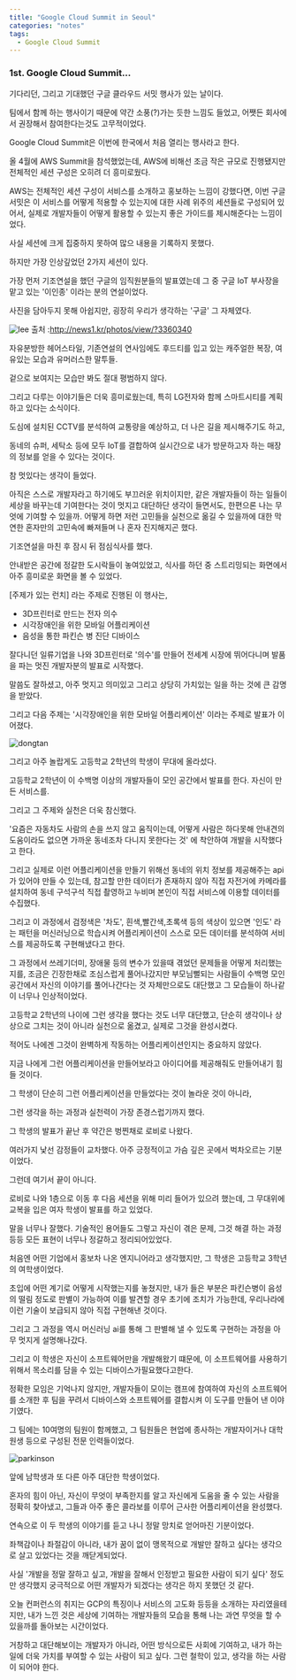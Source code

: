 ```yaml
---
title: "Google Cloud Summit in Seoul"
categories: "notes"
tags:
  - Google Cloud Summit
---
```


### 1st. Google Cloud Summit...

기다리던, 그리고 기대했던 구글 클라우드 서밋 행사가 있는 날이다.

팀에서 함께 하는 행사이기 때문에 약간 소풍(?)가는 듯한 느낌도 들었고, 어쨋든 회사에서 권장해서 참여한다는것도 고무적이었다.

Google Cloud Summit은 이번에 한국에서 처음 열리는 행사라고 한다.

올 4월에 AWS Summit을 참석했었는데, AWS에 비해선 조금 작은 규모로 진행됐지만 전체적인 세션 구성은 오히려 더 흥미로웠다.

AWS는 전체적인 세션 구성이 서비스를 소개하고 홍보하는 느낌이 강했다면, 이번 구글 서밋은 이 서비스를 어떻게 적용할 수 있는지에 대한 사례 위주의 세션들로 구성되어 있어서, 실제로 개발자들이 어떻게 활용할 수 있는지 좋은 가이드를 제시해준다는 느낌이었다.

사실 세션에 크게 집중하지 못하여 많으 내용을 기록하지 못했다.

하지만 가장 인상깊었던 2가지 세션이 있다.

가장 먼저 기조연설을 했던 구글의 임직원분들의 발표였는데 그 중 구글 IoT 부사장을 맡고 있는 '이인종' 이라는 분의 연설이었다.

사진을 담아두지 못해 아쉽지만, 굉장히 우리가 생각하는 '구글' 그 자체였다.

![lee](/assets/images/notes/181025/lee.jpg)
출처 :http://news1.kr/photos/view/?3360340

자유분방한 헤어스타일, 기존연설의 연사임에도 후드티를 입고 있는 캐주얼한 복장, 여유있는 모습과 유머러스한 말투들.

겉으로 보여지는 모습만 봐도 절대 평범하지 않다.

그리고 다루는 이야기들은 더욱 흥미로웠는데, 특히 LG전자와 함께 스마트시티를 계획하고 있다는 소식이다.

도심에 설치된 CCTV를 분석하여 교통량을 예상하고, 더 나은 길을 제시해주기도 하고,

동네의 슈퍼, 세탁소 등에 모두 IoT를 결합하여 실시간으로 내가 방문하고자 하는 매장의 정보를 얻을 수 있다는 것이다.

참 멋있다는 생각이 들었다.

아직은 스스로 개발자라고 하기에도 부끄러운 위치이지만, 같은 개발자들이 하는 일들이 세상을 바꾸는데 기여한다는 것이 멋지고 대단하단 생각이 들면서도, 한편으론 나는 무엇에 기여할 수 있을까. 어떻게 하면 저런 고민들을 실천으로 옮길 수 있을까에 대한 막연한 혼자만의 고민속에 빠져들며 나 혼자 진지해지곤 했다.

기조연설을 마친 후 잠시 뒤 점심식사를 했다.

안내받은 공간에 정갈한 도시락들이 놓여있었고, 식사를 하던 중 스트리밍되는 화면에서 아주 흥미로운 화면을 볼 수 있었다.

[주제가 있는 런치] 라는 주제로 진행된 이 행사는, 

- 3D프린터로 만드는 전자 의수
- 시각장애인을 위한 모바일 어플리케이션
- 음성을 통한 파킨슨 병 진단 디바이스

잘다니던 일류기업을 나와 3D프린터로 '의수'를 만들어 전세계 시장에 뛰어다니며 발품을 파는 멋진 개발자분의 발표로 시작했다.

말씀도 잘하셨고, 아주 멋지고 의미있고 그리고 상당히 가치있는 일을 하는 것에 큰 감명을 받았다.

그리고 다음 주제는 '시각장애인을 위한 모바일 어플리케이션' 이라는 주제로 발표가 이어졌다.

![dongtan](/assets/images/notes/181025/dongtan.jpeg)

그리고 아주 놀랍게도 고등학교 2학년의 학생이 무대에 올라섰다.

고등학교 2학년이 이 수백명 이상의 개발자들이 모인 공간에서 발표를 한다. 자신이 만든 서비스를.

그리고 그 주제와 실천은 더욱 참신했다.

'요즘은 자동차도 사람의 손을 쓰지 않고 움직이는데, 어떻게 사람은 하다못해 안내견의 도움이라도 없으면 가까운 동네조차 다니지 못한다는 것' 에 착안하여 개발을 시작했다고 한다.

그리고 실제로 이런 어플리케이션을 만들기 위해선 동네의 위치 정보를 제공해주는 api가 있어야 만들 수 있는데, 참고할 만한 데이터가 존재하지 않아 직접 자전거에 카메라를 설치하여 동네 구석구석 직접 촬영하고 누비며 본인이 직접 서비스에 이용할 데이터를 수집했다.

그리고 이 과정에서 검정색은 '차도', 흰색,빨간색,초록색 등의 색상이 있으면 '인도' 라는 패턴을 머신러닝으로 학습시켜 어플리케이션이 스스로 모든 데이터를 분석하여 서비스를 제공하도록 구현해냈다고 한다.

그 과정에서 쓰레기더미, 장애물 등의 변수가 있을때 겪었던 문제들을 어떻게 처리했는지를, 조금은 긴장한채로 조심스럽게 풀어나갔지만 부모님뻘되는 사람들이 수백명 모인 공간에서 자신의 이야기를 풀어나간다는 것 자체만으로도 대단했고 그 모습들이 하나같이 너무나 인상적이었다.

고등학교 2학년의 나이에 그런 생각을 했다는 것도 너무 대단했고, 단순히 생각이나 상상으로 그치는 것이 아니라 실천으로 옮겼고, 실제로 그것을 완성시켰다.

적어도 나에겐 그것이 완벽하게 작동하는 어플리케이션인지는 중요하지 않았다.

지금 나에게 그런 어플리케이션을 만들어보라고 아이디어를 제공해줘도 만들어내기 힘들 것이다.

그 학생이 단순히 그런 어플리케이션을 만들었다는 것이 놀라운 것이 아니라, 

그런 생각을 하는 과정과 실천력이 가장 존경스럽기까지 했다.

그 학생의 발표가 끝난 후 약간은 벙찐채로 로비로 나왔다.

여러가지 낯선 감정들이 교차했다. 아주 긍정적이고 가슴 깊은 곳에서 벅차오르는 기분이었다.

그런데 여기서 끝이 아니다.

로비로 나와 1층으로 이동 후 다음 세션을 위해 미리 들어가 있으려 했는데, 그 무대위에 교복을 입은 여자 학생이 발표를 하고 있었다.

말을 너무나 잘했다. 기술적인 용어들도 그렇고 자신이 겪은 문제, 그것 해결 하는 과정 등등 모든 표현이 너무나 정갈하고 정리되어있었다.

처음엔 어떤 기업에서 홍보차 나온 엔지니어라고 생각했지만, 그 학생은 고등학교 3학년의 여학생이었다.

초입에 어떤 계기로 어떻게 시작했는지를 놓쳤지만, 내가 들은 부분은 파킨슨병이 음성의 떨림 정도로 판별이 가능하여 이를 발견할 경우 초기에 조치가 가능한데, 우리나라에 이런 기술이 보급되지 않아 직접 구현해낸 것이다.

그리고 그 과정을 역시 머신러닝 ai를 통해 그 판별해 낼 수 있도록 구현하는 과정을 아무 멋지게 설명해나갔다.

그리고 이 학생은 자신이 소프트웨어만을 개발해왔기 떄문에, 이 소프트웨어를 사용하기 위해서 목소리를 담을 수 있는 디바이스가필요했다고한다.

정확한 모임은 기억나지 않지만, 개발자들이 모이는 캠프에 참여하여 자신의 소프트웨어를 소개한 후 팀을 꾸려서 디바이스와 소프트웨어를 결합시켜 이 도구를 만들어 낸 이야기였다.

그 팀에는 10여명의 팀원이 함께했고, 그 팀원들은 현업에 종사하는 개발자이거나 대학원생 등으로 구성된 전문 인력들이었다.

![parkinson](/assets/images/notes/2018/10/parkinson.jpeg)

앞에 남학생과 또 다른 아주 대단한 학생이었다.

혼자의 힘이 아닌, 자신이 무엇이 부족한지를 알고 자신에게 도움을 줄 수 있는 사람을 정확히 찾아냈고, 그들과 아주 좋은 콜라보를 이루어 근사한 어플리케이션을 완성했다.

연속으로 이 두 학생의 이야기를 듣고 나니 정말 망치로 얻어마진 기분이었다.

좌책감이나 좌절감이 아니라, 내가 꿈이 없이 맹목적으로 개발만 잘하고 싶다는 생각으로 살고 있었다는 것을 깨닫게되었다.

사실 '개발을 정말 잘하고 싶고, 개발을 잘해서 인정받고 필요한 사람이 되기 싶다' 정도만 생각했지 궁극적으로 어떤 개발자가 되겠다는 생각은 하지 못했던 것 같다.

오늘 컨퍼런스의 취지는 GCP의 특징이나 서비스의 고도화 등등을 소개하는 자리였을테지만, 내가 느낀 것은 세상에 기여하는 개발자들의 모습을 통해 나는 과연 무엇을 할 수 있을까를 돌아보는 시간이었다.

거창하고 대단해보이는 개발자가 아니라, 어떤 방식으로든 사회에 기여하고, 내가 하는 일에 더욱 가치를 부여할 수 있는 사람이 되고 싶다. 그런 철학이 있고, 생각을 하는 사람이 되어야 한다.

